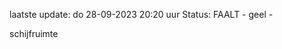 laatste update: 
do 28-09-2023 20:20   uur 
Status: FAALT - geel - 
<div class="service Y">schijfruimte</div>